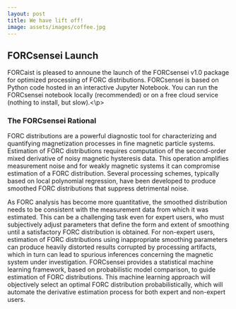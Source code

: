 ```yaml
---
layout: post
title: We have lift off!
image: assets/images/coffee.jpg
---
```

<h2> FORCsensei Launch </h2>
<p>FORCaist is pleased to announe the launch of the FORCsensei v1.0 package for optimized processing of FORC distributions. FORCsensei is based on Python code hosted in an interactive Jupyter Notebook. You can run the FORCsensei notebook locally (recommended) or on a free cloud service (nothing to install, but slow).<\p> 
  
  <h3> The FORCsensei Rational</h3>
<p>FORC distributions are a powerful diagnostic tool for characterizing and quantifying magnetization processes in fine magnetic particle systems. Estimation of FORC distributions requires computation of the second-order mixed derivative of noisy magnetic hysteresis data. This operation amplifies measurement noise and for weakly magnetic systems it can compromise estimation of a FORC distribution. Several processing schemes, typically based on local polynomial regression, have been developed to produce smoothed FORC distributions that suppress detrimental noise.</p>

<p> As FORC analysis has become more quantitative, the smoothed distribution needs to be consistent with the measurement data from which it was estimated. This can be a challenging task even for expert users, who must subjectively adjust parameters that define the form and extent of smoothing until a satisfactory FORC distribution is obtained. For non-expert users, estimation of FORC distributions using inappropriate smoothing parameters can produce heavily distorted results corrupted by processing artifacts, which in turn can lead to spurious inferences concerning the magnetic system under investigation. FORCsensei provides a statistical machine learning framework, based on probabilistic model comparison, to guide estimation of FORC distributions. This machine learning approach will objectively select an optimal FORC distribution probabilistically, which will automate the derivative estimation process for both expert and non-expert users.</p>
